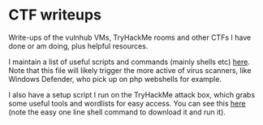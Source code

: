 # CTF writeups

Write-ups of the vulnhub VMs, TryHackMe rooms and other CTFs I have done or am doing, plus helpful resources.

I maintain a list of useful scripts and commands (mainly shells etc) [here](./TIPS-AND-TRICKS.md). Note that this file will likely trigger the more active of virus scanners, like Windows Defender, who pick up on php webshells for example.

I also have a setup script I run on the TryHackMe attack box, which grabs some useful tools and wordlists for easy access. You can see this [here](./thm-setup.sh) (note the easy one line shell command to download it and run it).
